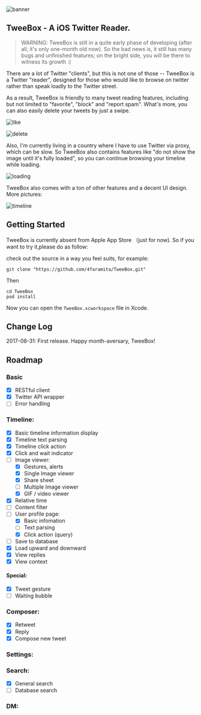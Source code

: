 ![banner](https://user-images.githubusercontent.com/14917258/30247255-9fe2553e-9642-11e7-974a-d17ef132ef4f.png)

## TweeBox - A iOS Twitter Reader.

> WARNING: TweeBox is still in a quite early phase of developing (after all, it's only one-month old now). So the bad news is, it still has many bugs and unfinished features; on the bright side, you will be there to witness its growth :)

There are a lot of Twitter "clients", but this is not one of those -- TweeBox is a Twitter "reader", designed for those who would like to browse on twitter rather than speak loadly to the Twitter street.

As a result, TweeBox is friendly to many tweet reading features, including but not limited to "favorite", "block" and "report spam". What's more, you can also easily delete your tweets by just a swipe.

![like](https://user-images.githubusercontent.com/14917258/29928805-65dfed2c-8e9c-11e7-838e-4ed73b6d70e9.png)

![delete](https://user-images.githubusercontent.com/14917258/29928804-65de5fde-8e9c-11e7-83cb-459827a3de08.png)

Also, I'm currently living in a country where I have to use Twitter via proxy, which can be slow. So TweeBox also contains features like "do not show the image until it's fully loaded", so you can continue browsing your timeline while loading.

![loading](https://user-images.githubusercontent.com/14917258/29928806-65e3a7aa-8e9c-11e7-98aa-5eccf0fa7275.png)

TweeBox also comes with a ton of other features and a decent UI design. More pictures:

![timeline](https://user-images.githubusercontent.com/14917258/29928816-6c180db4-8e9c-11e7-9147-de9fa9933f7a.png)


## Getting Started
TweeBox is currently absent from Apple App Store （just for now). So if you want to try it,please do as follow:

check out the source in a way you feel suits, for example:

```
git clone "https://github.com/4faramita/TweeBox.git"
```

Then
```
cd TweeBox
pod install
```
Now you can open the `TweeBox.xcworkspace` file in Xcode.

## Change Log
2017-08-31: First release. Happy month-aversary, TweeBox!

## Roadmap
### Basic
- [x] RESTful client
- [x] Twitter API wrapper
- [ ] Error handling

### Timeline:
- [x] Basic timeline information display
- [x] Timeline text parsing
- [x] Timeline click action
- [x] Click and wait indicator
- [ ] Image viewer:
  - [x] Gestures, alerts
  - [x] Single Image viewer
  - [x] Share sheet
  - [ ] Multiple Image viewer
  - [x] GIF / video viewer

- [x] Relative time
- [ ] Content filter
- [ ] User profile page: 
  - [x] Basic infomation
  - [ ] Text parsing
  - [x] Click action (query)
- [ ] Save to database
- [x] Load upward and downward
- [x] View replies
- [x] View context

#### Special:
- [x] Tweet gesture
- [ ] Waiting bubble

### Composer:
- [x] Retweet
- [x] Reply
- [x] Compose new tweet

### Settings:

### Search:
- [x] General search
- [ ] Database search

### DM:


